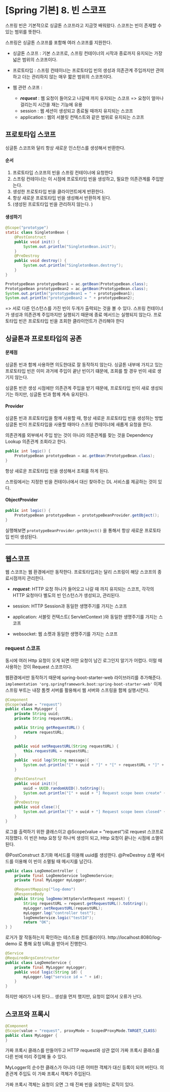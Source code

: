 # [Spring 기본] 8. 빈 스코프

스프링 빈은 기본적으로 싱글톤 스코프라고 지금껏 배워왔다. 
스코프는 빈이 존재할 수 있는 범위를 뜻한다.

스프링은 싱글톤 스코프를 포함해 여러 스코프를 지원한다.

- 싱글톤 스코프 : 기본 스코프로, 스프링 컨테이너의 시작과 종료까지 유지되는 가장 넓은 범위의 스코프이다.

- 프로토타입 : 스프링 컨테이너는 프로토타입 빈의 생성과 의존관계 주입까지만 관여하고 더는 관리하지 않는 매우 짧은 범위의 스코프이다. 

- 웹 관련 스코프 :
  - ***request*** : 웹 요청이 들어오고 나갈때 까지 유지되는 스코프
    => 요청이 얼마나 걸리는지 시간을 재는 기능에 유용
  - session : 웹 세션이 생성되고 종료될 때까지 유지되는 스코프
  - application : 웹의 서블릿 컨텍스트와 같은 범위로 유지되는 스코프 


## 프로토타입 스코프  
싱글톤 스코프와 달리 항상 새로운 인스턴스를 생성해서 반환한다. 

#### 순서 
1. 프로토타입 스코프의 빈을 스프링 컨테이너에 요청한다 
2. 스프링 컨테이너는 이 시점에 프로토타입 빈을 생성하고, 필요한 의존관계를 주입받는다.
3. 생성한 프로토타입 빈을 클라이언트에게 반환한다.
4. 항상 새로운 프로토타입 빈을 생성해서 반환하게 된다. 
5. (생성된 프로토타입 빈을 관리하지 않는다. )


#### 생성하기
```java
@Scope("prototype")
static class SingletonBean {
    @PostConstruct
    public void init() {
        System.out.println("SingletonBean.init");
    }
    @PreDestroy
    public void destroy() {
        System.out.println("SingletonBean.destroy");
    }
}
```

```java
PrototypeBean prototypeBean1 = ac.getBean(PrototypeBean.class); 
PrototypeBean prototypeBean2 = ac.getBean(PrototypeBean.class); 
System.out.println("prototypeBean1 = " + prototypeBean1); 
System.out.println("prototypeBean2 = " + prototypeBean2);
```        

=> 서로 다른 인스턴스를 가진 빈이 두개가 출력되는 것을 볼 수 있다.
스프링 컨테이너가 생성과 의존관계 주입까지만 실행되기 때문에 종료 메서드는 실행되지 않는다.
프로토타입 빈은 프로토타입 빈을 조회한 클라이언트가 관리해야 한다


## 싱글톤과 프로토타입의 공존 
#### 문제점 
싱글톤 빈과 함께 사용하면 의도한대로 잘 동작하지 않는다.
싱글톤 내부에 가지고 있는 프로토타입 빈은 이미 과거에 주입이 끝난 빈이기 떄문에, 조회를 할 경우 빈이 새로 생기지 않는다.

싱글톤 빈은 생성 시점에만 의존관계 주입을 받기 때문에, 프로토타입 빈이 새로 생성되기는 하지만, 싱글톤 빈과 함께 계속 유지된다. 

#### Provider
싱글톤 빈과 프로토타입을 함께 사용할 때, 항상 새로운 프로토타입 빈을 생성하는 방법
싱글톤 빈이 프로토타입을 사용할 때마다 스프링 컨테이너에 새롭게 요청을 한다. 

의존관계를 외부에서 주입 받는 것이 아니라  의존관계를 찾는 것을 Dependency Lookup 의존관계 조회라고 한다.

```java
public int logic() {
    PrototypeBean prototypeBean = ac.getBean(PrototypeBean.class);
}
```
항상 새로운 프로토타입 빈을 생성해서 조회를 하게 된다. 

스프링에서는 지정한 빈을 컨테이너에서 대신 찾아주는 DL 서비스를 제공하는 것이 있다.

#### ObjectProvider
```java
public int logic() {
    PrototypeBean prototypeBean = prototypeBeanProvider.getObject();
}
```

실행해보면 `prototypeBeanProvider.getObject()` 을 통해서 항상 새로운 프로토타입 빈이 생성된다.



---

## 웹스코프
웹 스코프는 웹 환경에서만 동작한다.
프로토타입과는 달리 스프링이 해당 스코프의 종료시점까지 관리한다.

- ***request***: HTTP 요청 하나가 들어오고 나갈 때 까지 유지되는 스코프, 각각의 HTTP 요청마다 별도의 빈 인스턴스가 생성되고, 관리된다.

- session: HTTP Session과 동일한 생명주기를 가지는 스코프

- application: 서블릿 컨텍스트( ServletContext )와 동일한 생명주기를 가지는 스코프

- websocket: 웹 소켓과 동일한 생명주기를 가지는 스코프


### request 스코프

동시에 여러 Http 요청이 오게 되면 어떤 요청이 남긴 로그인지 알기가 어렵다.
이럴 때 사용하는 것이 Request 스코프이다. 

웹환경에서만 동작하기 때문에 spring-boot-starter-web 라이브러리를 추가해준다. 
`implementation 'org.springframework.boot:spring-boot-starter-web'`
이제 스프링 부트는 내장 톰켓 서버를 활용해서 웹 서버와 스프링을 함께 실행시킨다.


```java
@Component
@Scope(value = "request")
public class MyLogger {
    private String uuid;
    private String requestURL;

    public String getRequestURL() {
        return requestURL;
    }

    public void setRequestURL(String requestURL) {
        this.requestURL = requestURL;
    }
    public  void log(String message){
        System.out.println("[" + uuid + "]" + "[" + requestURL + "]" + message);
    }

    @PostConstruct
    public void init(){
        uuid = UUID.randomUUID().toString();
        System.out.println("[" + uuid + "] Request scope been create" + this);
    }
    @PreDestroy
    public void close(){
        System.out.println("[" + uuid + "] Request scope been closed" + this);
    }
}
```

로그를 출력하기 위한 클래스이고 @Scope(value = "request")로 request 스코프로 지정했다.
이 빈은 http 요청 당 하나씩 생성이 되고, Http 요청이 끝나는 시점에 소멸이된다.

@PostConstruct 초기화 메서드를 이용해 uuid를 생성한다. 
@PreDestroy 소멸 메서드를 이용해 이 빈이 소멸될 때 메시지를 남긴다. 


```java
public class LogDemoController {
    private final LogDemoService logDemoService;
    private final MyLogger myLogger;

    @RequestMapping("log-demo")
    @ResponseBody
    public String logDemo(HttpServletRequest request) {
        String requestURL = request.getRequestURL().toString();
        myLogger.setRequestURL(requestURL);
        myLogger.log("controller test");
        logDemoService.logic("testId");
        return "OK";
} }
```

로거가 잘 작동하는지 확인하는 테스트용 컨트롤러이다.
http://localhost:8080/log-demo 로 통해 요청 URL을 받아서 진행한다.

```java
@Service
@RequiredArgsConstructor
public class LogDemoService {
    private final MyLogger myLogger;
    public void logic(String id) {
        myLogger.log("service id = " + id);
    } 
}
```

하지만 에러가 나게 된다... 생성을 먼저 했지만, 요청이 없어서 오류가 난다. 

## 스코프와 프록시

```java
@Component
@Scope(value = "request", proxyMode = ScopedProxyMode.TARGET_CLASS)
public class MyLogger {
}
```
가짜 프록시 클래스를 만들어두고 HTTP request와 상관 없이 가짜 프록시 클래스를 다른 빈에 미리 주입해 둘 수 있다. 

MyLogger의 순수한 클래스가 아니라 다른 어떠한 객체가 대신 등록이 되어 버린다.
의존관계 주입도 이 가짜 프록시 객체가 주입된다.

가짜 프록시 객체는 요청이 오면 그 때 진짜 빈을 요청하는 로직이 있다. 